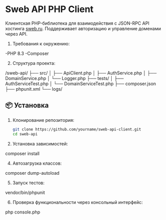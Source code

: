 # Sweb API PHP Client

Клиентская PHP-библиотека для взаимодействия с JSON-RPC API хостинга [sweb.ru](https://sweb.ru). Поддерживает авторизацию и управление доменами через API.

1. Требования к окружению:

-PHP 8.3
-Composer

2. Структура проекта:

/sweb-api/
  ├── src/
  │   ├── ApiClient.php
  │   ├── AuthService.php
  │   ├── DomainService.php
  │   └── Logger.php
  ├── tests/
  │   ├── AuthServiceTest.php
  │   └── DomainServiceTest.php
  ├── composer.json
  ├── phpunit.xml
  └── logs/

## 📦 Установка

1. Клонирование репозитория:

   ```bash
   git clone https://github.com/yourname/sweb-api-client.git
   cd sweb-api

2. Установка зависимостей:

composer install

4. Автозагрузка классов:

composer dump-autoload

5. Запуск тестов:

vendor/bin/phpunit

6. Проверка функциональности через консольный интерфейс:

php console.php